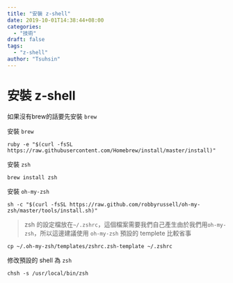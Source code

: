 ```yaml
---
title: "安裝 z-shell"
date: 2019-10-01T14:38:44+08:00
categories:
  - "技術"
draft: false
tags:
  - "z-shell"
author: "Tsuhsin"
---
```

# 安裝 z-shell
如果沒有brew的話要先安裝 `brew`

安裝 `brew`
```
ruby -e "$(curl -fsSL https://raw.githubusercontent.com/Homebrew/install/master/install)"
```

安裝 `zsh`
```
brew install zsh
```
安裝 `oh-my-zsh`
```
sh -c "$(curl -fsSL https://raw.github.com/robbyrussell/oh-my-zsh/master/tools/install.sh)"
```
> zsh 的設定檔放在`~/.zshrc`，這個檔案需要我們自己產生由於我們用`oh-my-zsh`，所以這邊建議使用 `oh-my-zsh` 預設的 templete 比較省事

```
cp ~/.oh-my-zsh/templates/zshrc.zsh-template ~/.zshrc
```
修改預設的 shell 為 `zsh`
```
chsh -s /usr/local/bin/zsh
```

